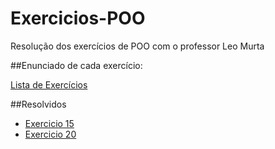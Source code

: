 # Exercicios-POO
Resolução dos exercícios de POO com o professor Leo Murta

##Enunciado de cada exercício:

[Lista de Exercícios](http://www2.ic.uff.br/~leomurta/courses/poo/lista1.pdf)

##Resolvidos
- [Exercicio 15](/Exercicio-15)
- [Exercicio 20](/Exercicio-20)

